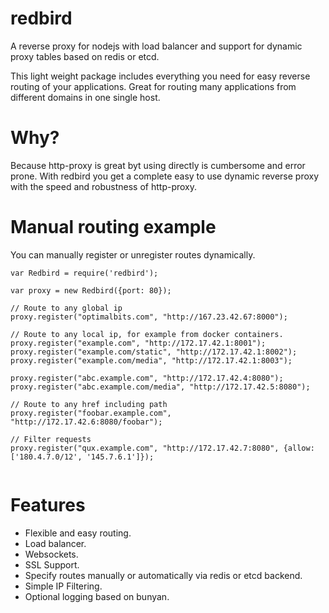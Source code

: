redbird
=======

A reverse proxy for nodejs with load balancer and support for dynamic proxy tables based on redis or etcd.

This light weight package includes everything you need for easy reverse routing of your applications.
Great for routing many applications from different domains in one single host.

Why?
====

Because http-proxy is great byt using directly is cumbersome and error prone. With redbird you get a complete
easy to use dynamic reverse proxy with the speed and robustness of http-proxy.


Manual routing example
======================

You can manually register or unregister routes dynamically.

```
var Redbird = require('redbird');

var proxy = new Redbird({port: 80});

// Route to any global ip
proxy.register("optimalbits.com", "http://167.23.42.67:8000");

// Route to any local ip, for example from docker containers.
proxy.register("example.com", "http://172.17.42.1:8001");
proxy.register("example.com/static", "http://172.17.42.1:8002");
proxy.register("example.com/media", "http://172.17.42.1:8003");

proxy.register("abc.example.com", "http://172.17.42.4:8080");
proxy.register("abc.example.com/media", "http://172.17.42.5:8080");

// Route to any href including path
proxy.register("foobar.example.com", "http://172.17.42.6:8080/foobar");

// Filter requests
proxy.register("qux.example.com", "http://172.17.42.7:8080", {allow: ['180.4.7.0/12', '145.7.6.1']});


````

Features
========

- Flexible and easy routing.
- Load balancer.
- Websockets.
- SSL Support.
- Specify routes manually or automatically via redis or etcd backend.
- Simple IP Filtering.
- Optional logging based on bunyan.


